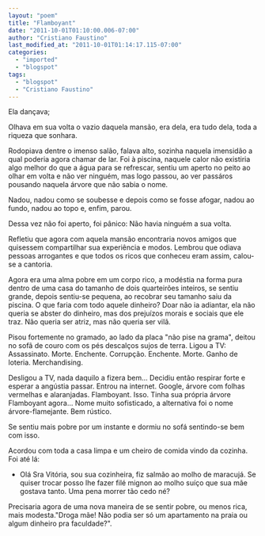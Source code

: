 ```yaml
---
layout: "poem"
title: "Flamboyant"
date: "2011-10-01T01:10:00.006-07:00"
author: "Cristiano Faustino"
last_modified_at: "2011-10-01T01:14:17.115-07:00"
categories:
  - "imported"
  - "blogspot"
tags:
  - "blogspot"
  - "Cristiano Faustino"
---
```


Ela dançava;

Olhava em sua volta o vazio daquela mansão, era dela, era tudo dela, toda a riqueza que sonhara.

Rodopiava dentre o imenso salão, falava alto, sozinha naquela imensidão a qual poderia agora chamar de lar. Foi à piscina, naquele calor não existiria algo melhor do que a água para se refrescar, sentiu um aperto no peito ao olhar em volta e não ver ninguém, mas logo passou, ao ver passáros pousando naquela árvore que não sabia o nome.

Nadou, nadou como se soubesse e depois como se fosse afogar, nadou ao fundo, nadou ao topo e, enfim, parou.

Dessa vez não foi aperto, foi pânico: Não havia ninguém a sua volta.

Refletiu que agora com aquela mansão encontraria novos amigos que quisessem compartilhar sua experiência e modos. Lembrou que odiava pessoas arrogantes e que todos os ricos que conheceu eram assim, calou-se a cantoria.

Agora era uma alma pobre em um corpo rico, a modéstia na forma pura dentro de uma casa do tamanho de dois quarteirões inteiros, se sentiu grande, depois sentiu-se pequena, ao recobrar seu tamanho saiu da piscina. O que faria com todo aquele dinheiro? Doar não ia adiantar, ela não queria se abster do dinheiro, mas dos prejuízos morais e sociais que ele traz. Não queria ser atriz, mas não queria ser vilã.

Pisou fortemente no gramado, ao lado da placa "não pise na grama", deitou no sofã de couro com os pés descalços sujos de terra. Ligou a TV: Assassinato. Morte. Enchente. Corrupção. Enchente. Morte. Ganho de loteria. Merchandising.

Desligou a TV, nada daquilo a fizera bem... Decidiu então respirar forte e esperar a angústia passar. Entrou na internet. Google, árvore com folhas vermelhas e alaranjadas. Flamboyant. Isso. Tinha sua própria árvore Flamboyant agora... Nome muito sofisticado, a alternativa foi o nome árvore-flamejante. Bem rústico.

Se sentiu mais pobre por um instante e dormiu no sofá sentindo-se bem com isso.

Acordou com toda a casa limpa e um cheiro de comida vindo da cozinha. Foi até lá:

- Olá Sra Vitória, sou sua cozinheira, fiz salmão ao molho de maracujá. Se quiser trocar posso lhe fazer filé mignon ao molho suíço que sua mãe gostava tanto. Uma pena morrer tão cedo né?

Precisaria agora de uma nova maneira de se sentir pobre, ou menos rica, mais modesta."Droga mãe! Não podia ser só um apartamento na praia ou algum dinheiro pra faculdade?".